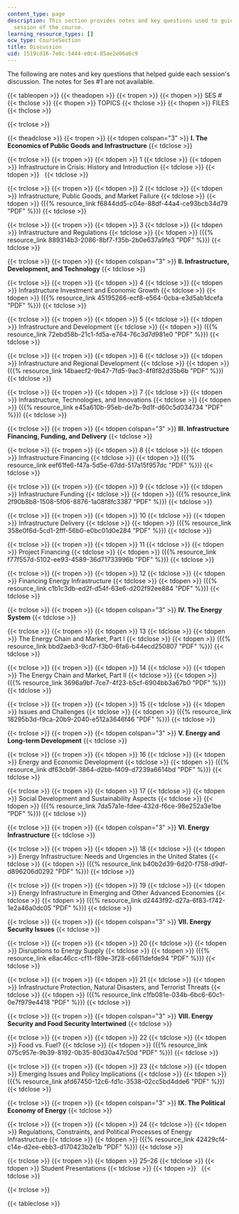 ```yaml
---
content_type: page
description: This section provides notes and key questions used to guide each discussion
  session of the course.
learning_resource_types: []
ocw_type: CourseSection
title: Discussion
uid: 1519cd16-7e0c-5444-e0c4-85ae2e06a6c9
---
```


The following are notes and key questions that helped guide each session's discussion. The notes for Ses #1 are not available.

{{< tableopen >}}
{{< theadopen >}}
{{< tropen >}}
{{< thopen >}}
SES #
{{< thclose >}}
{{< thopen >}}
TOPICS
{{< thclose >}}
{{< thopen >}}
FILES
{{< thclose >}}

{{< trclose >}}

{{< theadclose >}}
{{< tropen >}}
{{< tdopen colspan="3" >}}
**I. The Economics of Public Goods and Infrastructure**
{{< tdclose >}}

{{< trclose >}}
{{< tropen >}}
{{< tdopen >}}
1
{{< tdclose >}}
{{< tdopen >}}
Infrastructure in Crisis: History and Introduction
{{< tdclose >}}
{{< tdopen >}}
 
{{< tdclose >}}

{{< trclose >}}
{{< tropen >}}
{{< tdopen >}}
2
{{< tdclose >}}
{{< tdopen >}}
Infrastructure, Public Goods, and Market Failure
{{< tdclose >}}
{{< tdopen >}}
({{% resource_link f6844dd5-c04e-88df-44a4-ce93bcb34d79 "PDF" %}})
{{< tdclose >}}

{{< trclose >}}
{{< tropen >}}
{{< tdopen >}}
3
{{< tdclose >}}
{{< tdopen >}}
Infrastructure and Regulations
{{< tdclose >}}
{{< tdopen >}}
({{% resource_link 889314b3-2086-8bf7-f35b-2b0e637a9fe3 "PDF" %}})
{{< tdclose >}}

{{< trclose >}}
{{< tropen >}}
{{< tdopen colspan="3" >}}
**II. Infrastructure, Development, and Technology**
{{< tdclose >}}

{{< trclose >}}
{{< tropen >}}
{{< tdopen >}}
4
{{< tdclose >}}
{{< tdopen >}}
Infrastructure Investment and Economic Growth
{{< tdclose >}}
{{< tdopen >}}
({{% resource_link 45195266-ecf8-e564-0cba-e3d5ab1dcefa "PDF" %}})
{{< tdclose >}}

{{< trclose >}}
{{< tropen >}}
{{< tdopen >}}
5
{{< tdclose >}}
{{< tdopen >}}
Infrastructure and Development
{{< tdclose >}}
{{< tdopen >}}
({{% resource_link 72ebd58b-21c1-fd5a-e764-76c3d7d981e0 "PDF" %}})
{{< tdclose >}}

{{< trclose >}}
{{< tropen >}}
{{< tdopen >}}
6
{{< tdclose >}}
{{< tdopen >}}
Infrastructure and Regional Development
{{< tdclose >}}
{{< tdopen >}}
({{% resource_link 14baecf2-9b47-7fd5-9ac3-4f8f82d35b6b "PDF" %}})
{{< tdclose >}}

{{< trclose >}}
{{< tropen >}}
{{< tdopen >}}
7
{{< tdclose >}}
{{< tdopen >}}
Infrastructure, Technologies, and Innovations
{{< tdclose >}}
{{< tdopen >}}
({{% resource_link e45a610b-95eb-de7b-9d1f-d60c5d034734 "PDF" %}})
{{< tdclose >}}

{{< trclose >}}
{{< tropen >}}
{{< tdopen colspan="3" >}}
**III. Infrastructure Financing, Funding, and Delivery**
{{< tdclose >}}

{{< trclose >}}
{{< tropen >}}
{{< tdopen >}}
8
{{< tdclose >}}
{{< tdopen >}}
Infrastructure Financing
{{< tdclose >}}
{{< tdopen >}}
({{% resource_link eef61fe6-f47a-5d5e-67dd-517a15f957dc "PDF" %}})
{{< tdclose >}}

{{< trclose >}}
{{< tropen >}}
{{< tdopen >}}
9
{{< tdclose >}}
{{< tdopen >}}
Infrastructure Funding
{{< tdclose >}}
{{< tdopen >}}
({{% resource_link 2f90b8b8-1508-5f06-8876-1a08f8fc3387 "PDF" %}})
{{< tdclose >}}

{{< trclose >}}
{{< tropen >}}
{{< tdopen >}}
10
{{< tdclose >}}
{{< tdopen >}}
Infrastructure Delivery
{{< tdclose >}}
{{< tdopen >}}
({{% resource_link 358e0f6d-5cd1-2fff-56b0-e0bc01d0e284 "PDF" %}})
{{< tdclose >}}

{{< trclose >}}
{{< tropen >}}
{{< tdopen >}}
11
{{< tdclose >}}
{{< tdopen >}}
Project Financing
{{< tdclose >}}
{{< tdopen >}}
({{% resource_link f77f557d-5102-ee93-4589-36d71733996b "PDF" %}})
{{< tdclose >}}

{{< trclose >}}
{{< tropen >}}
{{< tdopen >}}
12
{{< tdclose >}}
{{< tdopen >}}
Financing Energy Infrastructure
{{< tdclose >}}
{{< tdopen >}}
({{% resource_link c1b1c3db-ed2f-d54f-63e6-d202f92ee884 "PDF" %}})
{{< tdclose >}}

{{< trclose >}}
{{< tropen >}}
{{< tdopen colspan="3" >}}
**IV. The Energy System**
{{< tdclose >}}

{{< trclose >}}
{{< tropen >}}
{{< tdopen >}}
13
{{< tdclose >}}
{{< tdopen >}}
The Energy Chain and Market, Part I
{{< tdclose >}}
{{< tdopen >}}
({{% resource_link bbd2aeb3-9cd7-f3b0-6fa6-b44ecd250807 "PDF" %}})
{{< tdclose >}}

{{< trclose >}}
{{< tropen >}}
{{< tdopen >}}
14
{{< tdclose >}}
{{< tdopen >}}
The Energy Chain and Market, Part II
{{< tdclose >}}
{{< tdopen >}}
({{% resource_link 3696a9bf-7ce7-4f23-b5cf-6904bb3a67b0 "PDF" %}})
{{< tdclose >}}

{{< trclose >}}
{{< tropen >}}
{{< tdopen >}}
15
{{< tdclose >}}
{{< tdopen >}}
Issues and Challenges
{{< tdclose >}}
{{< tdopen >}}
({{% resource_link 18295b3d-f9ca-20b9-2040-e512a3646f46 "PDF" %}})
{{< tdclose >}}

{{< trclose >}}
{{< tropen >}}
{{< tdopen colspan="3" >}}
**V. Energy and Long-term Development**
{{< tdclose >}}

{{< trclose >}}
{{< tropen >}}
{{< tdopen >}}
16
{{< tdclose >}}
{{< tdopen >}}
Energy and Economic Development
{{< tdclose >}}
{{< tdopen >}}
({{% resource_link df63cb9f-3864-d2bb-f409-d7239a6614bd "PDF" %}})
{{< tdclose >}}

{{< trclose >}}
{{< tropen >}}
{{< tdopen >}}
17
{{< tdclose >}}
{{< tdopen >}}
Social Development and Sustainability Aspects
{{< tdclose >}}
{{< tdopen >}}
({{% resource_link 7da57a1e-fdee-432d-f6ce-98e252a3e1be "PDF" %}})
{{< tdclose >}}

{{< trclose >}}
{{< tropen >}}
{{< tdopen colspan="3" >}}
**VI. Energy Infrastructure**
{{< tdclose >}}

{{< trclose >}}
{{< tropen >}}
{{< tdopen >}}
18
{{< tdclose >}}
{{< tdopen >}}
Energy Infrastructure: Needs and Urgencies in the United States
{{< tdclose >}}
{{< tdopen >}}
({{% resource_link b40b2d39-6d20-f758-d9df-d896206d0292 "PDF" %}})
{{< tdclose >}}

{{< trclose >}}
{{< tropen >}}
{{< tdopen >}}
19
{{< tdclose >}}
{{< tdopen >}}
Energy Infrastructure in Emerging and Other Advanced Economies
{{< tdclose >}}
{{< tdopen >}}
({{% resource_link d2443f92-d27a-6f83-f742-1e2a46a0dc05 "PDF" %}})
{{< tdclose >}}

{{< trclose >}}
{{< tropen >}}
{{< tdopen colspan="3" >}}
**VII. Energy Security Issues**
{{< tdclose >}}

{{< trclose >}}
{{< tropen >}}
{{< tdopen >}}
20
{{< tdclose >}}
{{< tdopen >}}
Disruptions to Energy Supply
{{< tdclose >}}
{{< tdopen >}}
({{% resource_link e8ac46cc-cf11-f89e-3f28-c6611defde94 "PDF" %}})
{{< tdclose >}}

{{< trclose >}}
{{< tropen >}}
{{< tdopen >}}
21
{{< tdclose >}}
{{< tdopen >}}
Infrastructure Protection, Natural Disasters, and Terrorist Threats
{{< tdclose >}}
{{< tdopen >}}
({{% resource_link c1fb081e-034b-6bc6-60c1-0e7f979e4418 "PDF" %}})
{{< tdclose >}}

{{< trclose >}}
{{< tropen >}}
{{< tdopen colspan="3" >}}
**VIII. Energy Security and Food Security Intertwined**
{{< tdclose >}}

{{< trclose >}}
{{< tropen >}}
{{< tdopen >}}
22
{{< tdclose >}}
{{< tdopen >}}
Food vs. Fuel?
{{< tdclose >}}
{{< tdopen >}}
({{% resource_link 075c957e-9b39-8192-0b35-80d30a47c50d "PDF" %}})
{{< tdclose >}}

{{< trclose >}}
{{< tropen >}}
{{< tdopen >}}
23
{{< tdclose >}}
{{< tdopen >}}
Emerging Issues and Policy Implications
{{< tdclose >}}
{{< tdopen >}}
({{% resource_link afd67450-12c6-fd1c-3538-02cc5bd4dde6 "PDF" %}})
{{< tdclose >}}

{{< trclose >}}
{{< tropen >}}
{{< tdopen colspan="3" >}}
**IX. The Political Economy of Energy**
{{< tdclose >}}

{{< trclose >}}
{{< tropen >}}
{{< tdopen >}}
24
{{< tdclose >}}
{{< tdopen >}}
Regulations, Constraints, and Political Processes of Energy Infrastructure
{{< tdclose >}}
{{< tdopen >}}
({{% resource_link 42429cf4-c14e-d2ee-ebb3-d170423b2e1b "PDF" %}})
{{< tdclose >}}

{{< trclose >}}
{{< tropen >}}
{{< tdopen >}}
25–26
{{< tdclose >}}
{{< tdopen >}}
Student Presentations
{{< tdclose >}}
{{< tdopen >}}
 
{{< tdclose >}}

{{< trclose >}}

{{< tableclose >}}